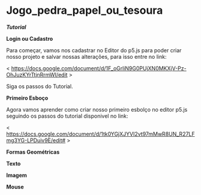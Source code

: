 # Jogo_pedra_papel_ou_tesoura

***Tutorial***

**Login ou Cadastro**

Para começar, vamos nos cadastrar no Editor do p5.js para poder criar nosso projeto e salvar nossas alterações, para isso entre no link: 

< https://docs.google.com/document/d/1F_oGrliN9G0PUjXN0MKXjV-Pz-OhJuzKYrTtjnRrmWI/edit >

Siga os passos do Tutorial.


**Primeiro Esboço**

Agora vamos aprender como criar nosso primeiro esbolço no editor p5.js seguindo os passos do tutorial disponivel no link: 

< https://docs.google.com/document/d/1tk0YGjXJYVI2vt97mMwR8UN_R27LFmg3YG-LPDuiv9E/edit# >


**Formas Geométricas**

**Texto**

**Imagem**

**Mouse**
